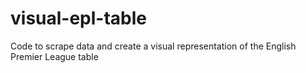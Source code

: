 # visual-epl-table
Code to scrape data and create a visual representation of the English Premier League table
